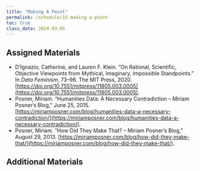 ```yaml
---
title: "Making A Point"
permalink: /schedule/15-making-a-point
toc: true
class_date: 2024-03-05
---
```


## Assigned Materials

- D’Ignazio, Catherine, and Lauren F. Klein. “On Rational, Scientific, Objective Viewpoints from Mythical, Imaginary, Impossible Standpoints.” In *Data Feminism*, 73–96. The MIT Press, 2020. [https://doi.org/10.7551/mitpress/11805.003.0005](https://doi.org/10.7551/mitpress/11805.003.0005).
- Posner, Miriam. “Humanities Data: A Necessary Contradiction – Miriam Posner’s Blog,” June 25, 2015. [https://miriamposner.com/blog/humanities-data-a-necessary-contradiction/](https://miriamposner.com/blog/humanities-data-a-necessary-contradiction/).
- Posner, Miriam. “How Did They Make That? – Miriam Posner’s Blog,” August 29, 2013. [https://miriamposner.com/blog/how-did-they-make-that/](https://miriamposner.com/blog/how-did-they-make-that/). 

## Additional Materials

